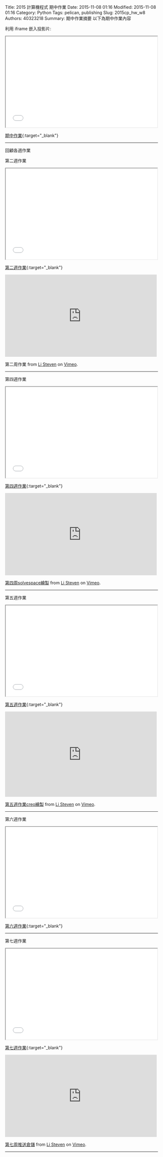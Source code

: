 Title: 2015 計算機程式 期中作業
Date: 2015-11-08 01:16
Modified: 2015-11-08 01:16
Category: Python
Tags: pelican, publishing
Slug: 2015cp_hw_w8
Authors: 40323218
Summary: 期中作業摘要
以下為期中作業內容

利用 iframe 嵌入投影片:

<iframe src="40323218_cp_w8.html" width="500" height="300"></iframe>

[期中作業](40323218_cp_w8.html){:target="_blank"}

<hr/>
回顧各週作業

第二週作業

<iframe src="40323218_cp_w2.html" width="500" height="300"></iframe>

[第二週作業](40323218_cp_w2.html){:target="_blank"}

<iframe src="https://player.vimeo.com/video/144962624" width="500" height="271" frameborder="0" webkitallowfullscreen mozallowfullscreen allowfullscreen></iframe><p><ahref="https://vimeo.com/144962624">第二周作業</a> from <a href="https://vimeo.com/user44943624">Li Steven</a> on <a href="https://vimeo.com">Vimeo</a>.</p>

<hr/>

第四週作業

<iframe src="40323218_cp_w4.html" width="500" height="300"></iframe>

[第四週作業](40323218_cp_w4.html){:target="_blank"}

<iframe src="https://player.vimeo.com/video/145028662" width="500" height="271" frameborder="0" webkitallowfullscreen mozallowfullscreen allowfullscreen></iframe> <p><a href="https://vimeo.com/145028662">第四周solvespace繪製</a> from <a href="https://vimeo.com/user44943624">Li Steven</a> on <a href="https://vimeo.com">Vimeo</a>.</p>

<hr/>

第五週作業

<iframe src="40323218_cp_w5.html" width="500" height="300"></iframe>

[第五週作業](40323218_cp_w5.html){:target="_blank"}

<iframe src="https://player.vimeo.com/video/144969507" width="500" height="281" frameborder="0" webkitallowfullscreen mozallowfullscreen allowfullscreen></iframe> <p><a href="https://vimeo.com/144969507">第五週作業creo繪製</a> from <a href="https://vimeo.com/user44943624">Li Steven</a> on <a href="https://vimeo.com">Vimeo</a>.</p>

<hr/>

第六週作業

<iframe src="40323218_cp_w6.html" width="500" height="300"></iframe>

[第六週作業](40323218_cp_w6.html){:target="_blank"}

<hr/>

第七週作業

<iframe src="40323218_cp_w7.html" width="500" height="300"></iframe>

[第七週作業](40323218_cp_w7.html){:target="_blank"}

<iframe src="https://player.vimeo.com/video/144977937" width="500" height="271" frameborder="0" webkitallowfullscreen mozallowfullscreen allowfullscreen></iframe> <p><a href="https://vimeo.com/144977937">第七周推送倉儲</a> from <a href="https://vimeo.com/user44943624">Li Steven</a> on <a href="https://vimeo.com">Vimeo</a>.</p>

<hr/>
